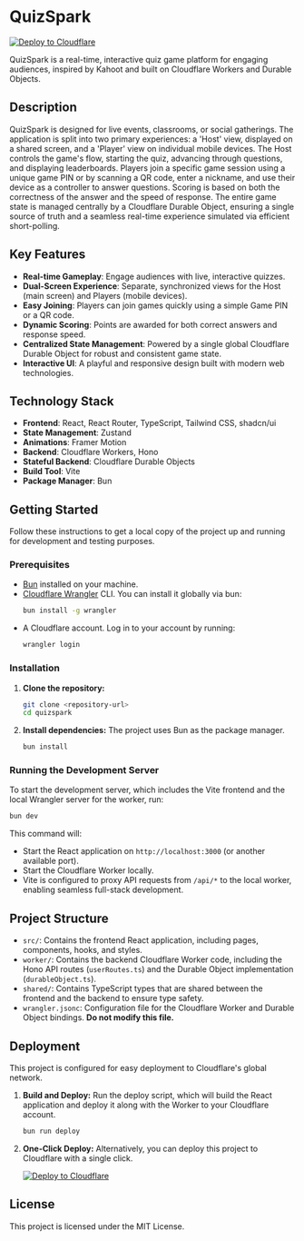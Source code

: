 # QuizSpark

[![Deploy to Cloudflare](https://deploy.workers.cloudflare.com/button)](https://deploy.workers.cloudflare.com/?url=https://github.com/TimoWilhelm/quizspark)

QuizSpark is a real-time, interactive quiz game platform for engaging audiences, inspired by Kahoot and built on Cloudflare Workers and Durable Objects.

## Description

QuizSpark is designed for live events, classrooms, or social gatherings. The application is split into two primary experiences: a 'Host' view, displayed on a shared screen, and a 'Player' view on individual mobile devices. The Host controls the game's flow, starting the quiz, advancing through questions, and displaying leaderboards. Players join a specific game session using a unique game PIN or by scanning a QR code, enter a nickname, and use their device as a controller to answer questions. Scoring is based on both the correctness of the answer and the speed of response. The entire game state is managed centrally by a Cloudflare Durable Object, ensuring a single source of truth and a seamless real-time experience simulated via efficient short-polling.

## Key Features

-   **Real-time Gameplay**: Engage audiences with live, interactive quizzes.
-   **Dual-Screen Experience**: Separate, synchronized views for the Host (main screen) and Players (mobile devices).
-   **Easy Joining**: Players can join games quickly using a simple Game PIN or a QR code.
-   **Dynamic Scoring**: Points are awarded for both correct answers and response speed.
-   **Centralized State Management**: Powered by a single global Cloudflare Durable Object for robust and consistent game state.
-   **Interactive UI**: A playful and responsive design built with modern web technologies.

## Technology Stack

-   **Frontend**: React, React Router, TypeScript, Tailwind CSS, shadcn/ui
-   **State Management**: Zustand
-   **Animations**: Framer Motion
-   **Backend**: Cloudflare Workers, Hono
-   **Stateful Backend**: Cloudflare Durable Objects
-   **Build Tool**: Vite
-   **Package Manager**: Bun

## Getting Started

Follow these instructions to get a local copy of the project up and running for development and testing purposes.

### Prerequisites

-   [Bun](https://bun.sh/) installed on your machine.
-   [Cloudflare Wrangler](https://developers.cloudflare.com/workers/wrangler/install-and-update/) CLI. You can install it globally via bun:
    ```bash
    bun install -g wrangler
    ```
-   A Cloudflare account. Log in to your account by running:
    ```bash
    wrangler login
    ```

### Installation

1.  **Clone the repository:**
    ```bash
    git clone <repository-url>
    cd quizspark
    ```

2.  **Install dependencies:**
    The project uses Bun as the package manager.
    ```bash
    bun install
    ```

### Running the Development Server

To start the development server, which includes the Vite frontend and the local Wrangler server for the worker, run:

```bash
bun dev
```

This command will:
-   Start the React application on `http://localhost:3000` (or another available port).
-   Start the Cloudflare Worker locally.
-   Vite is configured to proxy API requests from `/api/*` to the local worker, enabling seamless full-stack development.

## Project Structure

-   `src/`: Contains the frontend React application, including pages, components, hooks, and styles.
-   `worker/`: Contains the backend Cloudflare Worker code, including the Hono API routes (`userRoutes.ts`) and the Durable Object implementation (`durableObject.ts`).
-   `shared/`: Contains TypeScript types that are shared between the frontend and the backend to ensure type safety.
-   `wrangler.jsonc`: Configuration file for the Cloudflare Worker and Durable Object bindings. **Do not modify this file.**

## Deployment

This project is configured for easy deployment to Cloudflare's global network.

1.  **Build and Deploy:**
    Run the deploy script, which will build the React application and deploy it along with the Worker to your Cloudflare account.

    ```bash
    bun run deploy
    ```

2.  **One-Click Deploy:**
    Alternatively, you can deploy this project to Cloudflare with a single click.

    [![Deploy to Cloudflare](https://deploy.workers.cloudflare.com/button)](https://deploy.workers.cloudflare.com/?url=https://github.com/TimoWilhelm/quizspark)

## License

This project is licensed under the MIT License.